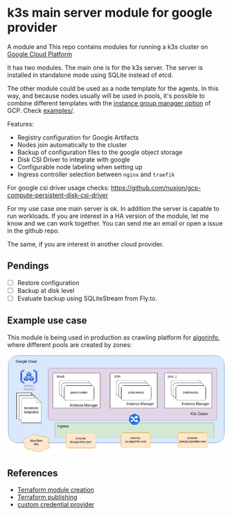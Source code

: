 # k3s main server module for google provider

A module and 
This repo contains modules for running a k3s cluster on [Google Cloud Platform](https://cloud.google.com/)

It has two modules. The main one is for the k3s server. The server is installed in standalone mode using SQLite instead of etcd. 

The other module could be used as a node template for the agents. In this way, and because nodes usually will be used in pools, it's possible to combine different templates with the [instance group manager option](https://cloud.google.com/compute/docs/instance-groups) of GCP. Check [examples/](examples/).

Features:

- Registry configuration for Google Artifacts
- Nodes join automatically to the cluster
- Backup of configuration files to the google object storage
- Disk CSI Driver to integrate with google
- Configurable node labeling when setting up
- Ingress controller selection between `nginx` and `traefik`

For google csi driver usage checks: 
https://github.com/nuxion/gcp-compute-persistent-disk-csi-driver

For my use case one main server is ok. In addition the server is capable to run workloads. If you are interest in a HA version of the module, let me know and we can work together. You can send me an email or open a issue in the github repo. 

The same, if you are interest in another cloud provider. 

## Pendings

- [ ] Restore configuration
- [ ] Backup at disk level 
- [ ] Evaluate backup using SQLiteStream from Fly.to. 

## Example use case

This module is being used in production as crawling platform for [algorinfo](https://algorinfo.com), where different pools are created by zones:

![k3s diagram](/docs/crawling.jpg)

## References
- [Terraform module creation](https://www.terraform.io/language/modules/develop/structure)
- [Terraform publishing](https://www.terraform.io/registry/modules/publish?_ga=2.132646471.838845338.1666208647-1520980583.1657402599)
- [custom credential provider](https://github.com/k3s-io/k3s/issues/2367)
